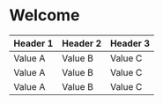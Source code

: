 ﻿# Welcome

Header 1 | Header 2 | Header 3
-------- | -------- | --------
Value A  | Value B  | Value C
Value A  | Value B  | Value C
Value A  | Value B  | Value C
